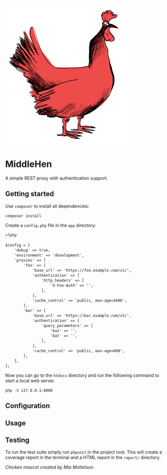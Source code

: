 ![MiddleHen Mascot](https://raw.githubusercontent.com/informeren/middlehen/develop/assets/middlehen-400.png)

MiddleHen
=========

A simple REST proxy with authentication support.


Getting started
---------------

Use `composer` to install all dependencies:

    composer install

Create a `config.php` file in the `app` directory:

```
<?php

$config = [
    'debug' => true,
    'environment' => 'development',
    'proxies' => [
        'foo' => [
            'base_url' => 'https://foo.example.com/v1/',
            'authentication' => [
                'http_headers' => [
                    'X-Foo-Auth' => '',
                ],
            ],
            'cache_control' => 'public, max-age=3600',
        ],
        'bar' => [
            'base_url' => 'https://bar.example.com/v3/',
            'authentication' => [
                'query_parameters' => [
                    'baz' => '',
                    'bat' => '',
                ],
            ],
            'cache_control' => 'public, max-age=600',
        ],
    ],
];
```

Now you can go to the `htdocs` directory and run the following command to start a local web server.

    php -S 127.0.0.1:8000


Configuration
-------------


Usage
-----


Testing
-------

To run the test suite simply run `phpunit` in the project root. This will create a coverage report in the terminal and a HTML report in the `report/` directory.


_Chicken mascot created by Mia Mottelson._
